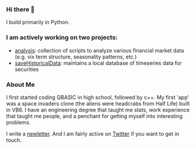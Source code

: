 ### Hi there 👋

I build primarily in Python. 

### I am actively working on two projects: 
- [analysis](https://github.com/doomed51/analysis): collection of scripts to analyze various financial market data (e.g. vix term structure, seasonality patterns, etc.)
- [saveHistoricalData](https://github.com/doomed51/saveHistoricalData): maintains a local database of timeseries data for securities

### About Me
I first started coding QBASIC in high school, followed by c++. My first 'app' was a space invaders clone (the aliens were headcrabs from Half Life) built in VB6. I have an engineering degree that taught me stats, work experience that taught me people, and a penchant for getting myself into interesting problems.

I write a [newletter](https://crossedwires.substack.com/). And I am fairly active on [Twitter](https://twitter.com/inSenCite) if you want to get in touch. 

<!--
**doomed51/doomed51** is a ✨ _special_ ✨ repository because its `README.md` (this file) appears on your GitHub profile.

Here are some ideas to get you started:

- 🔭 I’m currently working on ...
- 🌱 I’m currently learning ...
- 👯 I’m looking to collaborate on ...
- 🤔 I’m looking for help with ...
- 💬 Ask me about ...
- 📫 How to reach me: ...
- 😄 Pronouns: ...
- ⚡ Fun fact: ...
-->

